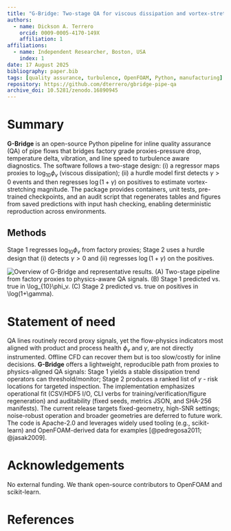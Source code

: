 ```yaml
---
title: "G-Bridge: Two-stage QA for viscous dissipation and vortex-stretching from factory sensor data"
authors:
  - name: Dickson A. Terrero
    orcid: 0009-0005-4170-149X
    affiliation: 1
affiliations:
  - name: Independent Researcher, Boston, USA
    index: 1
date: 17 August 2025
bibliography: paper.bib
tags: [quality assurance, turbulence, OpenFOAM, Python, manufacturing]
repository: https://github.com/dterrero/gbridge-pipe-qa
archive_doi: 10.5281/zenodo.16890945
---
```


# Summary

**G-Bridge** is an open-source Python pipeline for inline quality assurance (QA) of pipe flows that bridges factory grade proxies-pressure drop, temperature delta, vibration, and line speed to turbulence aware diagnostics. The software follows a two-stage design: (i) a regressor maps proxies to $\log_{10}\phi_v$ (viscous dissipation); (ii) a hurdle model first detects $\gamma>0$ events and then regresses $\log(1{+}\gamma)$ on positives to estimate vortex-stretching magnitude. The package provides containers, unit tests, pre-trained checkpoints, and an audit script that regenerates tables and figures from saved predictions with input hash checking, enabling deterministic reproduction across environments.

## Methods

Stage 1 regresses $\log_{10}\phi_v$ from factory proxies; Stage 2 uses a hurdle design that (i) detects $\gamma>0$ and (ii) regresses $\log(1{+}\gamma)$ on the positives.

![Overview of G-Bridge and representative results. 
(A) Two-stage pipeline from factory proxies to physics-aware QA signals. 
(B) Stage 1 predicted vs. true in $\log_{10}\phi_v$. 
(C) Stage 2 predicted vs. true on positives in $\log(1+\gamma)$.](fig1_overview_results.png)


# Statement of need

QA lines routinely record proxy signals, yet the flow-physics indicators most aligned with product and process health $\phi_v$ and $\gamma$, are not directly instrumented. Offline CFD can recover them but is too slow/costly for inline decisions. **G-Bridge** offers a lightweight, reproducible path from proxies to physics-aligned QA signals: Stage 1 yields a stable dissipation trend operators can threshold/monitor; Stage 2 produces a ranked list of $\gamma$ - risk locations for targeted inspection. The implementation emphasizes operational fit (CSV/HDF5 I/O, CLI verbs for training/verification/figure regeneration) and auditability (fixed seeds, metrics JSON, and SHA-256 manifests). The current release targets fixed-geometry, high-SNR settings; noise-robust operation and broader geometries are deferred to future work. The code is Apache-2.0 and leverages widely used tooling (e.g., scikit-learn) and OpenFOAM-derived data for examples [@pedregosa2011; @jasak2009].

# Acknowledgements

No external funding. We thank open-source contributors to OpenFOAM and scikit-learn.

# References
